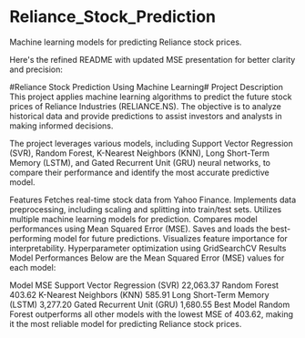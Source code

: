 # Reliance_Stock_Prediction
Machine learning models for predicting Reliance stock prices.

Here's the refined README with updated MSE presentation for better clarity and precision:

#Reliance Stock Prediction Using Machine Learning#
Project Description
This project applies machine learning algorithms to predict the future stock prices of Reliance Industries (RELIANCE.NS). The objective is to analyze historical data and provide predictions to assist investors and analysts in making informed decisions.

The project leverages various models, including Support Vector Regression (SVR), Random Forest, K-Nearest Neighbors (KNN), Long Short-Term Memory (LSTM), and Gated Recurrent Unit (GRU) neural networks, to compare their performance and identify the most accurate predictive model.

Features
Fetches real-time stock data from Yahoo Finance.
Implements data preprocessing, including scaling and splitting into train/test sets.
Utilizes multiple machine learning models for prediction.
Compares model performances using Mean Squared Error (MSE).
Saves and loads the best-performing model for future predictions.
Visualizes feature importance for interpretability.
Hyperparameter optimization using GridSearchCV
Results
Model Performances
Below are the Mean Squared Error (MSE) values for each model:

Model	MSE
Support Vector Regression (SVR)	22,063.37
Random Forest	403.62
K-Nearest Neighbors (KNN)	585.91
Long Short-Term Memory (LSTM)	3,277.20
Gated Recurrent Unit (GRU)	1,680.55
Best Model
Random Forest outperforms all other models with the lowest MSE of 403.62, making it the most reliable model for predicting Reliance stock prices.
